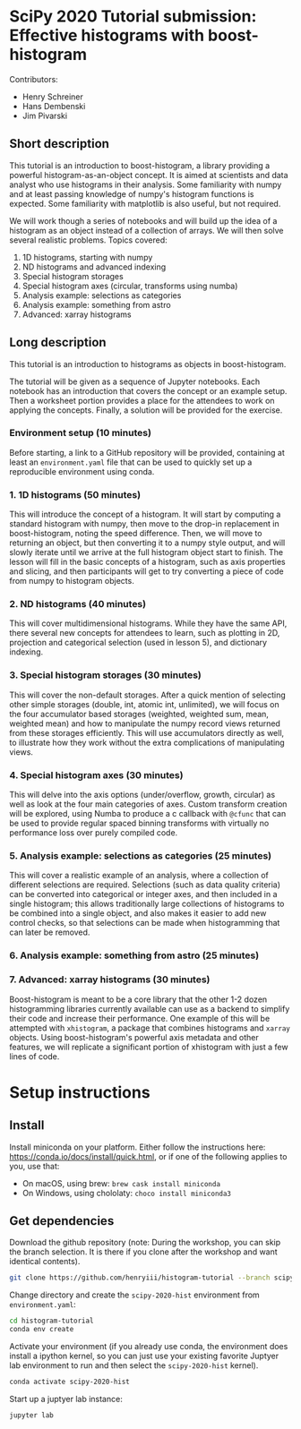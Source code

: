 # SciPy 2020 Tutorial submission: Effective histograms with boost-histogram

Contributors:

* Henry Schreiner
* Hans Dembenski
* Jim Pivarski

## Short description

This tutorial is an introduction to boost-histogram, a library providing a
powerful histogram-as-an-object concept. It is aimed at scientists and data
analyst who use histograms in their analysis. Some familiarity with numpy and
at least passing knowledge of numpy's histogram functions is expected. Some
familiarity with matplotlib is also useful, but not required.

We will work though a series of notebooks and will build up the idea of a
histogram as an object instead of a collection of arrays. We will then solve
several realistic problems. Topics covered:

1. 1D histograms, starting with numpy
2. ND histograms and advanced indexing
3. Special histogram storages
4. Special histogram axes (circular, transforms using numba)
5. Analysis example: selections as categories
6. Analysis example: something from astro
7. Advanced: xarray histograms

## Long description

This tutorial is an introduction to histograms as objects in boost-histogram.

The tutorial will be given as a sequence of Jupyter notebooks. Each notebook
has an introduction that covers the concept or an example setup. Then a
worksheet portion provides a place for the attendees to work on applying the
concepts. Finally, a solution will be provided for the exercise.

### Environment setup (10 minutes)

Before starting, a link to a GitHub repository will be provided, containing at
least an `environment.yaml` file that can be used to quickly set up a
reproducible environment using conda.

### 1. 1D histograms (50 minutes)

This will introduce the concept of a histogram. It will start by computing a
standard histogram with numpy, then move to the drop-in replacement in
boost-histogram, noting the speed difference. Then, we will move to returning
an object, but then converting it to a numpy style output, and will slowly
iterate until we arrive at the full histogram object start to finish. The
lesson will fill in the basic concepts of a histogram, such as axis properties
and slicing, and then participants will get to try converting a piece of code
from numpy to histogram objects.

### 2. ND histograms (40 minutes)

This will cover multidimensional histograms. While they have the same API,
there several new concepts for attendees to learn, such as plotting in 2D,
projection and categorical selection (used in lesson 5), and dictionary
indexing. 

### 3. Special histogram storages (30 minutes)

This will cover the non-default storages. After a quick mention of selecting
other simple storages (double, int, atomic int, unlimited), we will focus on
the four accumulator based storages (weighted, weighted sum, mean, weighted
mean) and how to manipulate the numpy record views returned from these storages
efficiently. This will use accumulators directly as well, to illustrate how
they work without the extra complications of manipulating views.

### 4. Special histogram axes (30 minutes)

This will delve into the axis options (under/overflow, growth, circular)
as well as look at the four main categories of axes. Custom transform creation
will be explored, using Numba to produce a c callback with `@cfunc` that can be
used to provide regular spaced binning transforms with virtually no performance
loss over purely compiled code.

### 5. Analysis example: selections as categories (25 minutes)

This will cover a realistic example of an analysis, where a collection of
different selections are required. Selections (such as data quality criteria)
can be converted into categorical or integer axes, and then included in a
single histogram; this allows traditionally large collections of histograms to
be combined into a single object, and also makes it easier to add new control
checks, so that selections can be made when histogramming that can later be
removed.

### 6. Analysis example: something from astro (25 minutes)

### 7. Advanced: xarray histograms (30 minutes)

Boost-histogram is meant to be a core library that the other 1-2 dozen
histogramming libraries currently available can use as a backend to simplify
their code and increase their performance.  One example of this will be
attempted with `xhistogram`, a package that combines histograms and `xarray`
objects. Using boost-histogram's powerful axis metadata and other features, we
will replicate a significant portion of xhistogram with just a few lines of
code.


# Setup instructions


## Install

Install miniconda on your platform. Either follow the instructions here:
<https://conda.io/docs/install/quick.html>, or if one of the following applies
to you, use that:

* On macOS, using brew: `brew cask install miniconda`
* On Windows, using chololaty: `choco install miniconda3`

## Get dependencies

Download the github repository (note: During the workshop, you can skip the branch selection.
It is there if you clone after the workshop and want identical contents).

```bash
git clone https://github.com/henryiii/histogram-tutorial --branch scipy2020
```

Change directory and create the `scipy-2020-hist` environment from `environment.yaml`:

```bash
cd histogram-tutorial
conda env create
```

Activate your environment (if you already use conda, the environment does
install a ipython kernel, so you can just use your existing favorite Juptyer
lab environment to run and then select the `scipy-2020-hist` kernel).

```bash
conda activate scipy-2020-hist
```

Start up a juptyer lab instance:

```bash
jupyter lab
```
